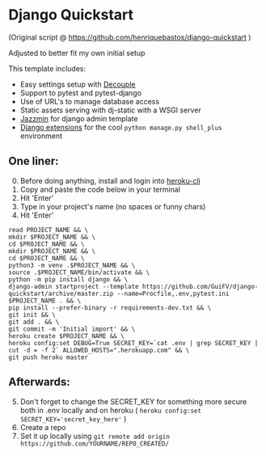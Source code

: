 # Django Quickstart

(Original script @ https://github.com/henriquebastos/django-quickstart )

Adjusted to better fit my own initial setup

This template includes:

- Easy settings setup with <a href="https://github.com/henriquebastos/python-decouple">Decouple</a>
- Support to pytest and pytest-django
- Use of URL's to manage database access
- Static assets serving with dj-static with a WSGI server
- <a href="https://django-jazzmin.readthedocs.io/">Jazzmin</a> for django admin template
- <a href="https://django-extensions.readthedocs.io/en/latest/">Django extensions</a> for the cool `python manage.py shell_plus` environment 

## One liner:

0. Before doing anything, install and login into <a href="https://devcenter.heroku.com/articles/heroku-cli">heroku-cli</a>
1. Copy and paste the code below in your terminal
2. Hit 'Enter'
3. Type in your project's name (no spaces or funny chars)
4. Hit 'Enter'


```
read PROJECT_NAME && \
mkdir $PROJECT_NAME && \
cd $PROJECT_NAME && \
mkdir $PROJECT_NAME && \
cd $PROJECT_NAME && \
python3 -m venv .$PROJECT_NAME && \
source .$PROJECT_NAME/bin/activate && \
python -m pip install django && \
django-admin startproject --template https://github.com/GuiFV/django-quickstart/archive/master.zip --name=Procfile,.env,pytest.ini $PROJECT_NAME . && \
pip install --prefer-binary -r requirements-dev.txt && \
git init && \
git add . && \
git commit -m 'Initial import' && \
heroku create $PROJECT_NAME && \
heroku config:set DEBUG=True SECRET_KEY=`cat .env | grep SECRET_KEY | cut -d = -f 2` ALLOWED_HOSTS=".herokuapp.com" && \
git push heroku master
```
## Afterwards:

5. Don't forget to change the SECRET_KEY for something more secure both in .env locally and on heroku ( `heroku config:set SECRET_KEY='secret_key_here'` )
6. Create a repo
7. Set it up locally using `git remote add origin https://github.com/YOURNAME/REPO_CREATED/`


